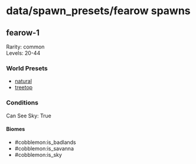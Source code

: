 # data/spawn_presets/fearow spawns  
  
## fearow-1  
Rarity: common  
Levels: 20-44  
  
### World Presets  
* [natural](/data/spawn_data/natural.md)  
* [treetop](/data/spawn_data/treetop.md)  
  
### Conditions  
Can See Sky: True  
  
#### Biomes  
  * #cobblemon:is_badlands
  * #cobblemon:is_savanna
  * #cobblemon:is_sky
  
